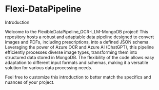 # Flexi-DataPipeline

Introduction

Welcome to the FlexibleDataPipeline_OCR-LLM-MongoDB project! This repository hosts a robust and adaptable data pipeline designed to convert images and PDFs, including prescriptions, into a defined JSON schema. Leveraging the power of Azure OCR and Azure AI (ChatGPT), this pipeline efficiently processes diverse image types, transforming them into structured data stored in MongoDB. The flexibility of the code allows easy adaptation to different input formats and schemas, making it a versatile solution for various data processing needs.

Feel free to customize this introduction to better match the specifics and nuances of your project.
